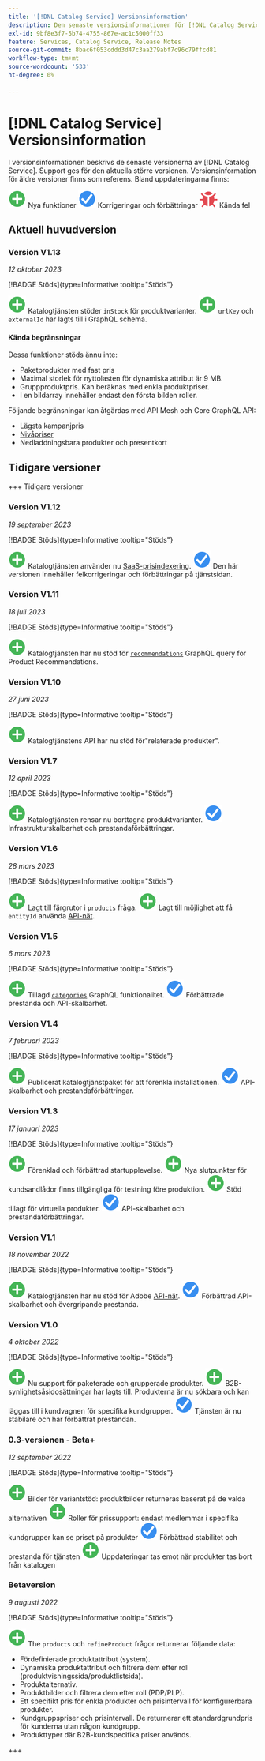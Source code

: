 ```yaml
---
title: '[!DNL Catalog Service] Versionsinformation'
description: Den senaste versionsinformationen för [!DNL Catalog Service] för Adobe Commerce.
exl-id: 9bf8e3f7-5b74-4755-867e-ac1c5000ff33
feature: Services, Catalog Service, Release Notes
source-git-commit: 8bac6f053cddd3d47c3aa279abf7c96c79ffcd81
workflow-type: tm+mt
source-wordcount: '533'
ht-degree: 0%

---
```


# [!DNL Catalog Service] Versionsinformation

I versionsinformationen beskrivs de senaste versionerna av [!DNL Catalog Service].
Support ges för den aktuella större versionen. Versionsinformation för äldre versioner finns som referens.
Bland uppdateringarna finns:

![Nytt](../assets/new.svg) Nya funktioner
![Korrigera](../assets/fix.svg) Korrigeringar och förbättringar
![Fel](../assets/bug.svg) Kända fel

## Aktuell huvudversion

### Version V1.13

_12 oktober 2023_

[!BADGE Stöds]{type=Informative tooltip="Stöds"}

![Nytt](../assets/new.svg) Katalogtjänsten stöder `inStock` för produktvarianter.
![Nytt](../assets/new.svg) `urlKey` och `externalId` har lagts till i GraphQL schema.

#### Kända begränsningar

Dessa funktioner stöds ännu inte:

* Paketprodukter med fast pris
* Maximal storlek för nyttolasten för dynamiska attribut är 9 MB.
* Gruppproduktpris. Kan beräknas med enkla produktpriser.
* I en bildarray innehåller endast den första bilden roller.

Följande begränsningar kan åtgärdas med API Mesh och Core GraphQL API:

* Lägsta kampanjpris
* [Nivåpriser](mesh.md)
* Nedladdningsbara produkter och presentkort

## Tidigare versioner

+++ Tidigare versioner

### Version V1.12

_19 september 2023_

[!BADGE Stöds]{type=Informative tooltip="Stöds"}

![Nytt](../assets/new.svg) Katalogtjänsten använder nu [SaaS-prisindexering](../price-index/index.md).
![Korrigera](../assets/fix.svg) Den här versionen innehåller felkorrigeringar och förbättringar på tjänstsidan.

### Version V1.11

_18 juli 2023_

[!BADGE Stöds]{type=Informative tooltip="Stöds"}

![Nytt](../assets/new.svg) Katalogtjänsten har nu stöd för [`recommendations`](https://developer.adobe.com/commerce/services/graphql/recommendations/recommendations/) GraphQL query for Product Recommendations.

### Version V1.10

_27 juni 2023_

[!BADGE Stöds]{type=Informative tooltip="Stöds"}

![Nytt](../assets/new.svg) Katalogtjänstens API har nu stöd för&quot;relaterade produkter&quot;.

### Version V1.7

_12 april 2023_

[!BADGE Stöds]{type=Informative tooltip="Stöds"}

![Nytt](../assets/new.svg) Katalogtjänsten rensar nu borttagna produktvarianter.
![Korrigera](../assets/fix.svg) Infrastrukturskalbarhet och prestandaförbättringar.

### Version V1.6

_28 mars 2023_

[!BADGE Stöds]{type=Informative tooltip="Stöds"}

![Nytt](../assets/new.svg) Lagt till färgrutor i [`products`](https://developer.adobe.com/commerce/services/graphql/catalog-service/products/) fråga.
![Nytt](../assets/new.svg) Lagt till möjlighet att få `entityId` använda [API-nät](mesh.md).

### Version V1.5

_6 mars 2023_

[!BADGE Stöds]{type=Informative tooltip="Stöds"}

![Nytt](../assets/new.svg) Tillagd [`categories`](https://developer.adobe.com/commerce/services/graphql/schema/catalog-service/categories/) GraphQL funktionalitet.
![Korrigera](../assets/fix.svg) Förbättrade prestanda och API-skalbarhet.

### Version V1.4

_7 februari 2023_

[!BADGE Stöds]{type=Informative tooltip="Stöds"}

![Nytt](../assets/new.svg) Publicerat katalogtjänstpaket för att förenkla installationen.
![Korrigera](../assets/fix.svg) API-skalbarhet och prestandaförbättringar.

### Version V1.3

_17 januari 2023_

[!BADGE Stöds]{type=Informative tooltip="Stöds"}

![Nytt](../assets/new.svg) Förenklad och förbättrad startupplevelse.
![Nytt](../assets/new.svg) Nya slutpunkter för kundsandlådor finns tillgängliga för testning före produktion.
![Nytt](../assets/new.svg) Stöd tillagt för virtuella produkter.
![Korrigera](../assets/fix.svg) API-skalbarhet och prestandaförbättringar.

### Version V1.1

_18 november 2022_

[!BADGE Stöds]{type=Informative tooltip="Stöds"}

![Nytt](../assets/new.svg) Katalogtjänsten har nu stöd för Adobe [API-nät](https://developer.adobe.com/graphql-mesh-gateway/).
![Korrigera](../assets/fix.svg) Förbättrad API-skalbarhet och övergripande prestanda.

### Version V1.0

_4 oktober 2022_

[!BADGE Stöds]{type=Informative tooltip="Stöds"}

![Nytt](../assets/new.svg) Nu support för paketerade och grupperade produkter.
![Nytt](../assets/new.svg) B2B-synlighetsåsidosättningar har lagts till. Produkterna är nu sökbara och kan läggas till i kundvagnen för specifika kundgrupper.
![Korrigera](../assets/fix.svg) Tjänsten är nu stabilare och har förbättrat prestandan.

### 0.3-versionen - Beta+

_12 september 2022_

[!BADGE Stöds]{type=Informative tooltip="Stöds"}

![Nytt](../assets/new.svg) Bilder för variantstöd: produktbilder returneras baserat på de valda alternativen
![Nytt](../assets/new.svg) Roller för prissupport: endast medlemmar i specifika kundgrupper kan se priset på produkter
![Korrigera](../assets/fix.svg) Förbättrad stabilitet och prestanda för tjänsten
![Nytt](../assets/new.svg) Uppdateringar tas emot när produkter tas bort från katalogen

### Betaversion

_9 augusti 2022_

[!BADGE Stöds]{type=Informative tooltip="Stöds"}

![Nytt](../assets/new.svg) The `products` och `refineProduct` frågor returnerar följande data:

* Fördefinierade produktattribut (system).
* Dynamiska produktattribut och filtrera dem efter roll (produktvisningssida/produktlistsida).
* Produktalternativ.
* Produktbilder och filtrera dem efter roll (PDP/PLP).
* Ett specifikt pris för enkla produkter och prisintervall för konfigurerbara produkter.
* Kundgruppspriser och prisintervall. De returnerar ett standardgrundpris för kunderna utan någon kundgrupp.
* Produkttyper där B2B-kundspecifika priser används.

+++
